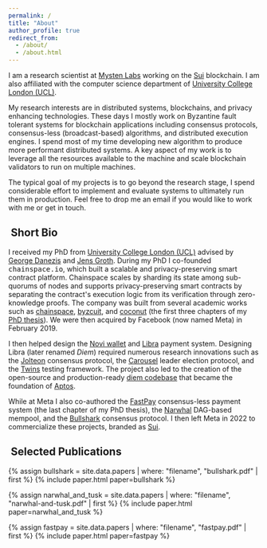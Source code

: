 ```yaml
---
permalink: /
title: "About"
author_profile: true
redirect_from:
  - /about/
  - /about.html
---
```


I am a research scientist at [Mysten Labs](https://mystenlabs.com) working on the [Sui](https://sui.io) blockchain. I am also affiliated with the computer science department of [University College London (UCL)](https://www.ucl.ac.uk).

My research interests are in distributed systems, blockchains, and privacy enhancing technologies. These days I mostly work on Byzantine fault tolerant systems for blockchain applications including consensus protocols, consensus-less (broadcast-based) algorithms, and distributed execution engines.
I spend most of my time developing new algorithm to produce more performant distributed systems. A key aspect of my work is to leverage all the resources available to the machine and scale blockchain validators to run on multiple machines.

The typical goal of my projects is to go beyond the research stage, I spend considerable effort to implement and evaluate systems to ultimately run them in production. Feel free to drop me an email if you would like to work with me or get in touch.

<!-- <i class="fas fa-envelope"></i> alberto.sonnino@ucl.ac.uk<br>
<i class="fas fa-envelope"></i> alberto@mystenlabs.com -->

##  Short Bio

I received my PhD from [University College London (UCL)](https://www.ucl.ac.uk) advised by [George Danezis](http://www0.cs.ucl.ac.uk/staff/G.Danezis/) and [Jens Groth](http://www0.cs.ucl.ac.uk/staff/j.groth/). During my PhD I co-founded <kbd>chainspace.io</kbd>, which built a scalable and privacy-preserving smart contract platform. Chainspace scales by sharding its state among sub-quorums of nodes and supports privacy-preserving smart contracts by separating the contract's execution logic from its verification through zero-knowledge proofs. The company was built from several academic works such as [chainspace](/papers/chainspace.pdf), [byzcuit](/papers/byzcuit.pdf), and [coconut](/papers/coconut.pdf) (the first three chapters of my [PhD thesis](/papers/ucl-phd.pdf)). We were then acquired by Facebook (now named Meta) in February 2019.

I then helped design the [Novi wallet](https://www.facebook.com/help/1388094248345081/) and [Libra](https://www.diem.com/en-us/) payment system. Designing Libra (later renamed _Diem_) required numerous research innovations such as the [Jolteon](/papers/jolteon-and-ditto.pdf) consensus protocol, the [Carousel](/papers/carousel.pdf) leader election protocol, and the [Twins](/papers/twins.pdf) testing framework. The project also led to the creation of the open-source and production-ready [diem codebase](https://github.com/diem/diem) that became the foundation of [Aptos](https://aptoslabs.com).

While at Meta I also co-authored the [FastPay](/papers/fastpay.pdf) consensus-less payment system (the last chapter of my PhD thesis), the [Narwhal](/papers/narwhal-and-tusk.pdf) DAG-based mempool, and the [Bullshark](/papers/bullshark.pdf) consensus protocol. I then left Meta in 2022 to commercialize these projects, branded as [Sui](https://sui.io).

##  Selected Publications

{% assign bullshark = site.data.papers | where: "filename", "bullshark.pdf" | first %}
{% include paper.html paper=bullshark %}

{% assign narwhal_and_tusk = site.data.papers | where: "filename", "narwhal-and-tusk.pdf" | first %}
{% include paper.html paper=narwhal_and_tusk %}

{% assign fastpay = site.data.papers | where: "filename", "fastpay.pdf" | first %}
{% include paper.html paper=fastpay %}

